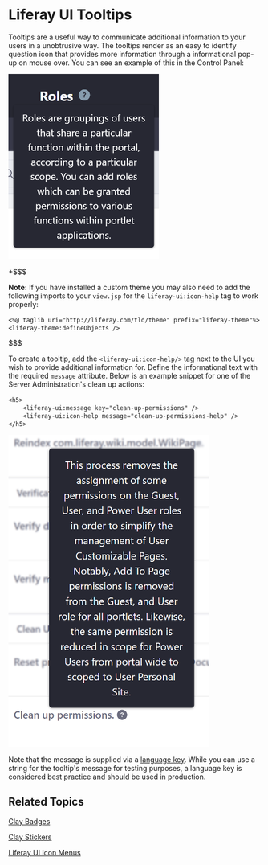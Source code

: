 # Liferay UI Tooltips [](id=liferay-ui-tooltips)

Tooltips are a useful way to communicate additional information to your users in 
a unobtrusive way. The tooltips render as an easy to identify question icon that 
provides more information through a informational pop-up on mouse over. You can 
see an example of this in the Control Panel:

![Figure 1: Here's an example of how Liferay Portal uses tooltips.](../../../images/liferay-ui-taglib-tooltip.png)

+$$$

**Note:** If you have installed a custom theme you may also need to add the
following imports to your `view.jsp` for the `liferay-ui:icon-help` tag to work
properly:

    <%@ taglib uri="http://liferay.com/tld/theme" prefix="liferay-theme"%>
    <liferay-theme:defineObjects />

$$$

To create a tooltip, add the `<liferay-ui:icon-help/>` tag next to the UI you 
wish to provide additional information for. Define the informational text with 
the required `message` attribute. Below is an example snippet for one of the 
Server Administration's clean up actions:
    
    <h5>
        <liferay-ui:message key="clean-up-permissions" /> 
        <liferay-ui:icon-help message="clean-up-permissions-help" />
    </h5>

![Figure 2: Tooltips are used throughout the Control Panel.](../../../images/liferay-ui-taglib-tooltip-02.png)

Note that the message is supplied via a 
[language key](/develop/tutorials/-/knowledge_base/7-1/localizing-your-application#where-do-i-put-language-files). 
While you can use a string for the tooltip's message for testing purposes, a 
language key is considered best practice and should be used in production. 

## Related Topics [](id=related-topics)

[Clay Badges](/develop/tutorials/-/knowledge_base/7-1/clay-badges)

[Clay Stickers](/develop/tutorials/-/knowledge_base/7-1/clay-stickers)

[Liferay UI Icon Menus](/develop/tutorials/-/knowledge_base/7-1/liferay-ui-icon-menus)
